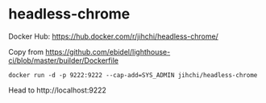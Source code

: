 # headless-chrome

Docker Hub: https://hub.docker.com/r/jihchi/headless-chrome/

Copy from https://github.com/ebidel/lighthouse-ci/blob/master/builder/Dockerfile

```
docker run -d -p 9222:9222 --cap-add=SYS_ADMIN jihchi/headless-chrome
```

Head to http://localhost:9222
